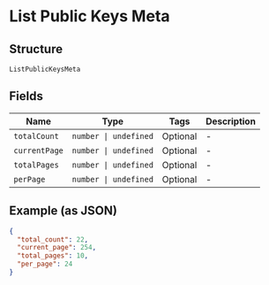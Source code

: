 
# List Public Keys Meta

## Structure

`ListPublicKeysMeta`

## Fields

| Name | Type | Tags | Description |
|  --- | --- | --- | --- |
| `totalCount` | `number \| undefined` | Optional | - |
| `currentPage` | `number \| undefined` | Optional | - |
| `totalPages` | `number \| undefined` | Optional | - |
| `perPage` | `number \| undefined` | Optional | - |

## Example (as JSON)

```json
{
  "total_count": 22,
  "current_page": 254,
  "total_pages": 10,
  "per_page": 24
}
```

